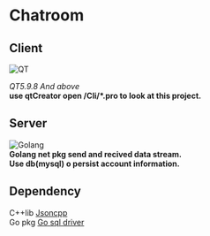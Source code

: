 # Chatroom

## Client  

![QT](https://gss3.bdstatic.com/84oSdTum2Q5BphGlnYG/timg?wapp&quality=80&size=b150_150&subsize=20480&cut_x=0&cut_w=0&cut_y=0&cut_h=0&sec=1369815402&srctrace&di=0bfe7d27e95c6f35b70fce6b79b7bafb&wh_rate=null&src=http%3A%2F%2Fimgsrc.baidu.com%2Fforum%2Fpic%2Fitem%2F023b5bb5c9ea15cecc1c889cb7003af33b87b2b1.jpg)  

*QT5.9.8 And above*  
**use qtCreator open /Cli/*.pro to  look at this project.**  
## Server  

![Golang](http://docscn.studygolang.com/doc/gopher/talks.png)  
**Golang net pkg send and recived data stream.**  
**Use db(mysql) o persist account information.**




## Dependency 
C++lib [Jsoncpp](https://github.com/open-source-parsers/jsoncpp)  
Go pkg [Go sql driver](https://github.com/go-sql-driver/mysql)  
